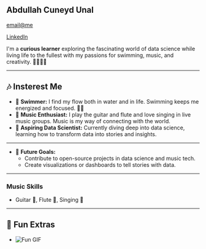 ## Abdullah Cuneyd Unal

[email@me](mailto:greencityteam16@gmail.com)

[LinkedIn](https://www.linkedin.com/in/abdullahcuneydunal/)

I'm a **curious learner** exploring the fascinating world of data science while living life to the fullest with my passions for swimming, music, and creativity. 🎵🏊‍♂️✨

---

## 🎶 Insterest Me
- 🌊 **Swimmer:** I find my flow both in water and in life. Swimming keeps me energized and focused. 🏊‍♂️
- 🎸 **Music Enthusiast:** I play the guitar and flute and love singing in live music groups. Music is my way of connecting with the world.
- 🚀 **Aspiring Data Scientist:** Currently diving deep into data science, learning how to transform data into stories and insights.

---


- 🎯 **Future Goals:**
  - Contribute to open-source projects in data science and music tech.
  - Create visualizations or dashboards to tell stories with data.

---

### Music Skills
- Guitar 🎸, Flute 🎼, Singing 🎤

---


## 🎵 Fun Extras


- ![Fun GIF](https://media.giphy.com/media/l0MYGBZ8p9x7ebz8M/giphy.gif)

